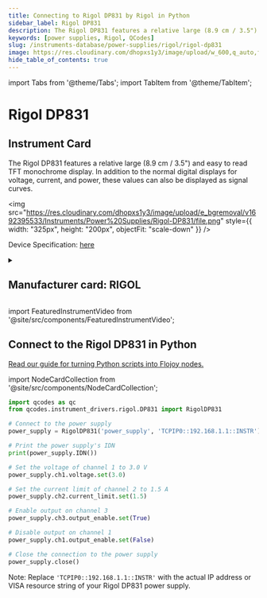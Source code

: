 ```yaml
---
title: Connecting to Rigol DP831 by Rigol in Python
sidebar_label: Rigol DP831
description: The Rigol DP831 features a relative large (8.9 cm / 3.5") and easy to read TFT monochrome display. In addition to the normal digital displays for voltage, current, and power, these values can also be displayed as signal curves.
keywords: [power supplies, Rigol, QCodes]
slug: /instruments-database/power-supplies/rigol/rigol-dp831
image: https://res.cloudinary.com/dhopxs1y3/image/upload/w_600,q_auto,f_auto/e_bgremoval/v1692395533/Instruments/Power%20Supplies/Rigol-DP831/file.jpg
hide_table_of_contents: true
---
```


import Tabs from '@theme/Tabs';
import TabItem from '@theme/TabItem';

# Rigol DP831

## Instrument Card

<div className="flex">

<div>

The Rigol DP831 features a relative large (8.9 cm / 3.5") and easy to read TFT monochrome display. In addition to the normal digital displays for voltage, current, and power, these values can also be displayed as signal curves.

</div>

<img src="https://res.cloudinary.com/dhopxs1y3/image/upload/e_bgremoval/v1692395533/Instruments/Power%20Supplies/Rigol-DP831/file.png" style={{ width: "325px", height: "200px", objectFit: "scale-down" }} />

</div>

<div className="flex text-center">

<p>Device Specification: <a target="\_blank" href="https://www.batronix.com/files/Rigol/Labornetzteile/DP800/DP800_-datasheet-2022.pdf">here</a></p>

</div>

<details style={{ marginTop: "15px"}}>
<summary><h2>Manufacturer card: RIGOL</h2></summary>

<img src="https://res.cloudinary.com/dhopxs1y3/image/upload/v1692806170/Instruments/Vendor%20Logos/Rigol.png" style={{ width: "100%", height: "170px",objectFit: "scale-down" }} />

RIGOL Technologies, Inc. specializes in development and production of test and measuring equipment and is one of the fastest growing Chinese companies in this sphere.
RIGOL’s line of products includes [digital storage oscilloscopes](https://www.tmatlantic.com/e-store/index.php?SECTION_ID=227), [function/arbitrary waveform generators](https://www.tmatlantic.com/e-store/index.php?SECTION_ID=230), [digital multimeters](https://www.tmatlantic.com/e-store/index.php?SECTION_ID=233), PC-based devices compatible with LXI standard etc.

<ul>
  <li>Headquarters: Beijing, China</li>
  <li>Yearly Revenue (millions, USD): 23.0</li>
  <li>Vendor Website: <a href="https://www.rigol.com/">here</a></li>
</ul>
</details>

import FeaturedInstrumentVideo from '@site/src/components/FeaturedInstrumentVideo';

<FeaturedInstrumentVideo category='POWER_SUPPLIES' manufacturer='RIGOL'></FeaturedInstrumentVideo>


## Connect to the Rigol DP831 in Python

[Read our guide for turning Python scripts into Flojoy nodes.](https://docs.flojoy.ai/custom-nodes/creating-custom-node/)

import NodeCardCollection from '@site/src/components/NodeCardCollection';

<Tabs>

<TabItem value="Flojoy" label="Flojoy" className="flojoy-instrument-tabs">

<NodeCardCollection category='POWER_SUPPLIES' manufacturer='RIGOL'></NodeCardCollection>

</TabItem>
<TabItem value="QCodes" label="QCodes">

```python
import qcodes as qc
from qcodes.instrument_drivers.rigol.DP831 import RigolDP831

# Connect to the power supply
power_supply = RigolDP831('power_supply', 'TCPIP0::192.168.1.1::INSTR')

# Print the power supply's IDN
print(power_supply.IDN())

# Set the voltage of channel 1 to 3.0 V
power_supply.ch1.voltage.set(3.0)

# Set the current limit of channel 2 to 1.5 A
power_supply.ch2.current_limit.set(1.5)

# Enable output on channel 3
power_supply.ch3.output_enable.set(True)

# Disable output on channel 1
power_supply.ch1.output_enable.set(False)

# Close the connection to the power supply
power_supply.close()
```

Note: Replace `'TCPIP0::192.168.1.1::INSTR'` with the actual IP address or VISA resource string of your Rigol DP831 power supply.

</TabItem>
</Tabs>